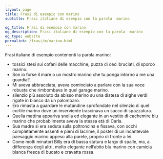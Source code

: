 ```yaml
---
layout: page
title: Frasi di esempio con marino 
subtitle: Frasi italiane di esempio con la parola  marino

og_title: Frasi di esempio con marino 
og_description: Frasi italiane di esempio con la parola  marino
og_type: website
permalink: /frasi/m/marino.html
---
```


Frasi italiane di esempio contenenti la parola marino:


- tossici stesi sui cofani delle macchine, puzza di ceci bruciati, di sporco marino.
- Son io forse il mare o un mostro marino che tu ponga intorno a me una guardia?.
- Mi aveva abbracciata, aveva cominciato a parlare con la sua voce robusta che rimbombava in quel garage marino.
- silenzio più assoluto da abisso marino su una distesa di alghe verdi rigate in bianco da un palombaro.
- Ero rimasta a guardare le mutandine sprofondate nel silenzio di quel cortile marino dove un inserviente trascinava un sacco di spazzatura.
- Quella mattina appariva snella ed elegante in un vestito di cachemire blu marino che probabilmente aveva la stessa età di Carla.
- Sua madre si era seduta sulla poltroncina e fissava, con occhi completamente assenti e pieni di lacrime, il poster di un incantevole paesaggio marino appeso alla parete, proprio di fronte a lei.
- Come molti minatori Billy era di bassa statura e largo di spalle, ma, a differenza degli altri, molto elegante nell’abito blu marino con camicia bianca fresca di bucato e cravatta rossa.
